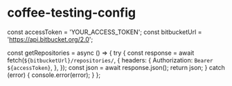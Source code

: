 # coffee-testing-config

const accessToken = 'YOUR_ACCESS_TOKEN';
const bitbucketUrl = 'https://api.bitbucket.org/2.0';

const getRepositories = async () => {
  try {
    const response = await fetch(`${bitbucketUrl}/repositories/`, {
      headers: {
        Authorization: `Bearer ${accessToken}`,
      },
    });
    const json = await response.json();
    return json;
  } catch (error) {
    console.error(error);
  }
};
